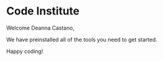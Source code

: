 # Code Institute

Welcome Deanna Castano,

We have preinstalled all of the tools you need to get started.

Happy coding!